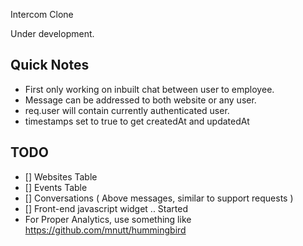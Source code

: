 Intercom Clone

Under development.

## Quick Notes
 
 - First only working on inbuilt chat between user to employee.
 - Message can be addressed to both website or any user.
 - req.user will contain currently authenticated user.
 - timestamps set to true to get createdAt and updatedAt

## TODO
	
 - [] Websites Table
 - [] Events Table
 - [] Conversations ( Above messages, similar to support requests )
 - [] Front-end javascript widget .. Started
 - For Proper Analytics, use something like https://github.com/mnutt/hummingbird